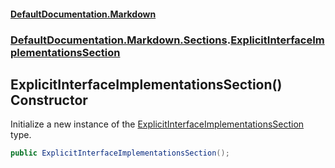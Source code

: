 #### [DefaultDocumentation.Markdown](index.md 'index')
### [DefaultDocumentation.Markdown.Sections](index.md#DefaultDocumentation.Markdown.Sections 'DefaultDocumentation.Markdown.Sections').[ExplicitInterfaceImplementationsSection](ExplicitInterfaceImplementationsSection.md 'DefaultDocumentation.Markdown.Sections.ExplicitInterfaceImplementationsSection')

## ExplicitInterfaceImplementationsSection() Constructor

Initialize a new instance of the [ExplicitInterfaceImplementationsSection](ExplicitInterfaceImplementationsSection.md 'DefaultDocumentation.Markdown.Sections.ExplicitInterfaceImplementationsSection') type.

```csharp
public ExplicitInterfaceImplementationsSection();
```